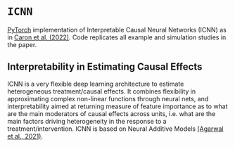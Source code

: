 # `ICNN`

[PyTorch](https://pytorch.org/) implementation of Interpretable Causal Neural Networks (ICNN) as in [Caron et al. (2022)](https://arxiv.org/pdf/2206.10261.pdf). Code replicates all example and simulation studies in the paper.

## Interpretability in Estimating Causal Effects

ICNN is a very flexible deep learning architecture to estimate heterogeneous treatment/causal effects. It combines flexibility in approximating complex non-linear functions through neural nets, and interpretability aimed at returning measure of feature importance as to what are the main moderators of causal effects across units, i.e. what are the main factors driving heterogeneity in the response to a treatment/intervention. ICNN is based on Neural Additive Models [(Agarwal et al., 2021)](https://proceedings.neurips.cc/paper/2021/file/251bd0442dfcc53b5a761e050f8022b8-Paper.pdf).
